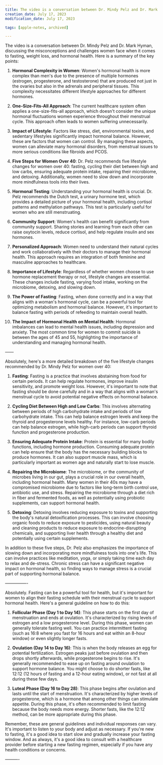 ```yaml
---
title: The video is a conversation between Dr. Mindy Pelz and Dr. Mark Hyman…
creation_date: July 17, 2023
modification_date: July 17, 2023

tags: [apple-notes, archived]

---
```



The video is a conversation between Dr. Mindy Pelz and Dr. Mark Hyman, discussing the misconceptions and challenges women face when it comes to fasting, weight loss, and hormonal health. Here is a summary of the key points:

1. **Hormonal Complexity in Women**: Women's hormonal health is more complex than men's due to the presence of multiple hormones (estrogen, progesterone, and testosterone) that are produced not just in the ovaries but also in the adrenals and peripheral tissues. This complexity necessitates different lifestyle approaches for different hormones.

2. **One-Size-Fits-All Approach**: The current healthcare system often applies a one-size-fits-all approach, which doesn't consider the unique hormonal fluctuations women experience throughout their menstrual cycle. This approach often leads to women suffering unnecessarily.

3. **Impact of Lifestyle**: Factors like stress, diet, environmental toxins, and sedentary lifestyles significantly impact hormonal balance. However, these are factors that women can control. By managing these aspects, women can alleviate many hormonal disorders, from menstrual issues to more serious conditions like fibroids and PCOS.

4. **Five Steps for Women Over 40**: Dr. Pelz recommends five lifestyle changes for women over 40: fasting, cycling their diet between high and low carbs, ensuring adequate protein intake, repairing their microbiome, and detoxing. Additionally, women need to slow down and incorporate more mindfulness tools into their lives.

5. **Hormonal Testing**: Understanding your hormonal health is crucial. Dr. Pelz recommends the Dutch test, a urinary hormone test, which provides a detailed picture of your hormonal health, including cortisol patterns and methylation pathways. This test is particularly useful for women who are still menstruating.

6. **Community Support**: Women's health can benefit significantly from community support. Sharing stories and learning from each other can raise oxytocin levels, reduce cortisol, and help regulate insulin and sex hormones.

7. **Personalized Approach**: Women need to understand their natural cycles and work collaboratively with their doctors to manage their hormonal health. This approach requires an integration of both feminine and masculine approaches to healthcare.

8. **Importance of Lifestyle**: Regardless of whether women choose to use hormone replacement therapy or not, lifestyle changes are essential. These changes include fasting, varying food intake, working on the microbiome, detoxing, and slowing down.

9. **The Power of Fasting**: Fasting, when done correctly and in a way that aligns with a woman's hormonal cycle, can be a powerful tool for optimizing metabolism and hormonal balance. However, it's important to balance fasting with periods of refeeding to maintain overall health.

10. **The Impact of Hormonal Health on Mental Health**: Hormonal imbalances can lead to mental health issues, including depression and anxiety. The most common time for women to commit suicide is between the ages of 45 and 55, highlighting the importance of understanding and managing hormonal health.

——

Absolutely, here's a more detailed breakdown of the five lifestyle changes recommended by Dr. Mindy Pelz for women over 40:

1. **Fasting**: Fasting is a practice that involves abstaining from food for certain periods. It can help regulate hormones, improve insulin sensitivity, and promote weight loss. However, it's important to note that fasting should be done carefully and in a way that aligns with a woman's menstrual cycle to avoid potential negative effects on hormonal balance.

2. **Cycling Diet Between High and Low Carbs**: This involves alternating between periods of high carbohydrate intake and periods of low carbohydrate intake. This can help balance estrogen levels and keep the thyroid and progesterone levels healthy. For instance, low-carb periods can help balance estrogen, while high-carb periods can support thyroid function and progesterone production.

3. **Ensuring Adequate Protein Intake**: Protein is essential for many bodily functions, including hormone production. Consuming adequate protein can help ensure that the body has the necessary building blocks to produce hormones. It can also support muscle mass, which is particularly important as women age and naturally start to lose muscle.

4. **Repairing the Microbiome**: The microbiome, or the community of microbes living in our gut, plays a crucial role in our overall health, including hormonal health. Many women in their 40s may have a compromised microbiome due to factors like long-term birth control use, antibiotic use, and stress. Repairing the microbiome through a diet rich in fiber and fermented foods, as well as potentially using probiotic supplements, can support hormonal health.

5. **Detoxing**: Detoxing involves reducing exposure to toxins and supporting the body's natural detoxification processes. This can involve choosing organic foods to reduce exposure to pesticides, using natural beauty and cleaning products to reduce exposure to endocrine-disrupting chemicals, and supporting liver health through a healthy diet and potentially using certain supplements.

In addition to these five steps, Dr. Pelz also emphasizes the importance of slowing down and incorporating more mindfulness tools into one's life. This can involve practices like meditation, yoga, or simply taking time each day to relax and de-stress. Chronic stress can have a significant negative impact on hormonal health, so finding ways to manage stress is a crucial part of supporting hormonal balance.

—————-

Absolutely. Fasting can be a powerful tool for health, but it's important for women to align their fasting schedule with their menstrual cycle to support hormonal health. Here's a general guideline on how to do this:

1. **Follicular Phase (Day 1 to Day 14)**: This phase starts on the first day of menstruation and ends at ovulation. It's characterized by rising levels of estrogen and a low progesterone level. During this phase, women can generally tolerate fasting well. You can practice intermittent fasting (such as 16:8 where you fast for 16 hours and eat within an 8-hour window) or even slightly longer fasts.

2. **Ovulation (Day 14 to Day 16)**: This is when the body releases an egg for potential fertilization. Estrogen peaks just before ovulation and then drops shortly afterwards, while progesterone begins to rise. It's generally recommended to ease up on fasting around ovulation to support hormone balance. You might choose to do shorter fasts, like 12:12 (12 hours of fasting and a 12-hour eating window), or not fast at all during these few days.

3. **Luteal Phase (Day 16 to Day 28)**: This phase begins after ovulation and lasts until the start of menstruation. It's characterized by higher levels of progesterone, which is a hormone that among other things can stimulate appetite. During this phase, it's often recommended to limit fasting because the body needs more energy. Shorter fasts, like the 12:12 method, can be more appropriate during this phase.

Remember, these are general guidelines and individual responses can vary. It's important to listen to your body and adjust as necessary. If you're new to fasting, it's a good idea to start slow and gradually increase your fasting window. And as always, it's a good idea to consult with a healthcare provider before starting a new fasting regimen, especially if you have any health conditions or concerns.

———-

